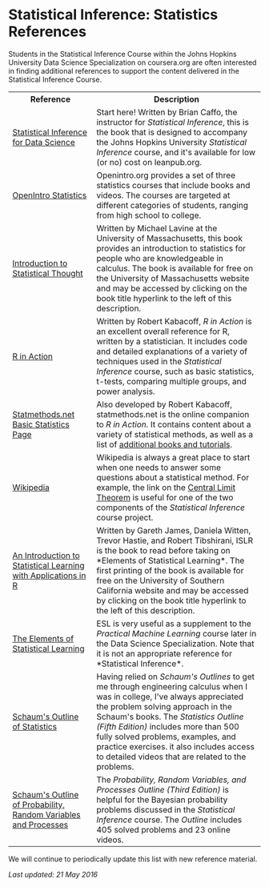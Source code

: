 # Statistical Inference: Statistics References

Students in the Statistical Inference Course within the Johns Hopkins University Data Science Specialization on coursera.org are often interested in finding additional references to support the content delivered in the Statistical Inference Course.

<table>
<tr><th>Reference</th><th>Description</th></tr>

<tr><td><a href="https://leanpub.com/LittleInferenceBook"> Statistical Inference for Data Science </a></td><td>Start here! Written by Brian Caffo, the instructor for <em>Statistical Inference</em>, this is the book that is designed to accompany the Johns Hopkins University <em>Statistical Inference</em> course, and it's available for low (or no) cost on leanpub.org. </td></tr>

<tr><td><a href="https://openintro.org/stat"> OpenIntro Statistics </a></td><td>Openintro.org provides a set of three statistics courses that include books and videos. The courses are targeted at different categories of students, ranging from high school to college. </td></tr>

<tr><td><a href="http://people.math.umass.edu/~lavine/Book/book.pdf"> Introduction to Statistical Thought</a></td><td> Written by <a href"http://people.math.umass.edu/~lavine/"> Michael Lavine</a> at the University of Massachusetts, this book provides an introduction to statistics for people who are knowledgeable in calculus. The book is available for free on the University of Massachusetts website and may be accessed by clicking on the book title hyperlink to the left of this description. </td></tr>

<tr><td> <a href="https://www.manning.com/books/r-in-action-second-edition"> R in Action</a></td><td>Written by Robert Kabacoff, <em>R in Action</em> is an excellent overall reference for R, written by a statistician. It includes code and detailed explanations of a variety of techniques used in the <em>Statistical Inference</em> course, such as basic statistics, t-tests, comparing multiple groups, and power analysis.</td></tr>
<tr><td><a href="http://statmethods.net/stats/index.html"> Statmethods.net Basic Statistics Page</a> </td><td>Also developed by Robert Kabacoff, statmethods.net is the online companion to <em>R in Action.</em> It contains content about a variety of statistical methods, as well as a list of <a href="http://statmethods.net/about/books.html"> additional books and tutorials</a>.</td></tr>
<tr><td><a href="http://wikipedia.org"> Wikipedia</a></td><td>Wikipedia is always a great place to start when one needs to answer some questions about a statistical method. For example, the link on the <a href="https://en.wikipedia.org/wiki/Central_limit_theorem"> Central Limit Theorem</a> is useful for one of the two components of the <em>Statistical Inference</em> course project.</td></tr>

<tr><td><a href="http://www-bcf.usc.edu/~gareth/ISL/ISLR%20First%20Printing.pdf">An Introduction to Statistical Learning with Applications in R</a></td><td> Written by Gareth James, Daniela Witten, Trevor Hastie, and Robert Tibshirani, ISLR is the book to read before taking on *Elements of Statistical Learning*. The first printing of the book is available for free on the University of Southern California website and may be accessed by clicking on the book title hyperlink to the left of this description. </td></tr>

<tr><td><a href="http://statweb.stanford.edu/~tibs/ElemStatLearn/"> The Elements of Statistical Learning</a></td><td>ESL is very useful as a supplement to the <em>Practical Machine Learning</em> course later in the Data Science Specialization. Note that it is not an appropriate reference for *Statistical Inference*.</td></tr>
<tr><td><a href="http://www.amazon.com/Schaums-Outline-Statistics-5th-Outlines/dp/0071822526/ref=pd_sim_14_1?ie=UTF8&dpID=51OueXR42uL&dpSrc=sims&preST=_AC_UL320_SR238%2C320_&refRID=11YKF2R7S40J9RPMM4WP">Schaum's Outline of Statistics</a> </td><td>Having relied on <em>Schaum's Outlines</em> to get me through engineering calculus when I was in college, I've always appreciated the problem solving approach in the Schaum's books. The <em>Statistics Outline (Fifth Edition)</em> includes more than 500 fully solved problems, examples, and practice exercises. it also includes access to detailed videos that are related to the problems.</td><tr>
<tr><td><a href="http://www.amazon.com/Schaums-Probability-Variables-Processes-Outlines/dp/0071822984/ref=sr_1_2?ie=UTF8&qid=1463269680&sr=8-2&keywords=schaum%27s+outline+probability">Schaum's Outline of Probability, Random Variables and Processes</a> </td><td> The <em>Probability, Random Variables, and Processes Outline (Third Edition)</em> is helpful for the Bayesian probability problems discussed in the <em>Statistical Inference</em> course. The <em>Outline</em> includes 405 solved problems and 23 online videos.</td><tr>
</table>

We will continue to periodically update this list with new reference material.

*Last updated: 21 May 2016*
